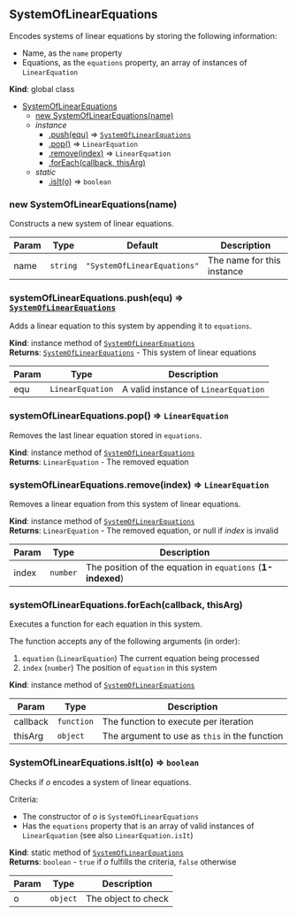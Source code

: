 <a name="SystemOfLinearEquations"></a>

## SystemOfLinearEquations
Encodes systems of linear equations by storing the following information:
- Name, as the `name` property
- Equations, as the `equations` property, an array of instances of `LinearEquation`

**Kind**: global class  

* [SystemOfLinearEquations](#SystemOfLinearEquations)
    * [new SystemOfLinearEquations(name)](#new_SystemOfLinearEquations_new)
    * _instance_
        * [.push(equ)](#SystemOfLinearEquations+push) ⇒ [<code>SystemOfLinearEquations</code>](#SystemOfLinearEquations)
        * [.pop()](#SystemOfLinearEquations+pop) ⇒ <code>LinearEquation</code>
        * [.remove(index)](#SystemOfLinearEquations+remove) ⇒ <code>LinearEquation</code>
        * [.forEach(callback, thisArg)](#SystemOfLinearEquations+forEach)
    * _static_
        * [.isIt(o)](#SystemOfLinearEquations.isIt) ⇒ <code>boolean</code>

<a name="new_SystemOfLinearEquations_new"></a>

### new SystemOfLinearEquations(name)
Constructs a new system of linear equations.


| Param | Type | Default | Description |
| --- | --- | --- | --- |
| name | <code>string</code> | <code>&quot;SystemOfLinearEquations&quot;</code> | The name for this instance |

<a name="SystemOfLinearEquations+push"></a>

### systemOfLinearEquations.push(equ) ⇒ [<code>SystemOfLinearEquations</code>](#SystemOfLinearEquations)
Adds a linear equation to this system by appending it to `equations`.

**Kind**: instance method of [<code>SystemOfLinearEquations</code>](#SystemOfLinearEquations)  
**Returns**: [<code>SystemOfLinearEquations</code>](#SystemOfLinearEquations) - This system of linear equations  

| Param | Type | Description |
| --- | --- | --- |
| equ | <code>LinearEquation</code> | A valid instance of `LinearEquation` |

<a name="SystemOfLinearEquations+pop"></a>

### systemOfLinearEquations.pop() ⇒ <code>LinearEquation</code>
Removes the last linear equation stored in `equations`.

**Kind**: instance method of [<code>SystemOfLinearEquations</code>](#SystemOfLinearEquations)  
**Returns**: <code>LinearEquation</code> - The removed equation  
<a name="SystemOfLinearEquations+remove"></a>

### systemOfLinearEquations.remove(index) ⇒ <code>LinearEquation</code>
Removes a linear equation from this system of linear equations.

**Kind**: instance method of [<code>SystemOfLinearEquations</code>](#SystemOfLinearEquations)  
**Returns**: <code>LinearEquation</code> - The removed equation, or null if *index* is invalid  

| Param | Type | Description |
| --- | --- | --- |
| index | <code>number</code> | The position of the equation in `equations` (**1-indexed**) |

<a name="SystemOfLinearEquations+forEach"></a>

### systemOfLinearEquations.forEach(callback, thisArg)
Executes a function for each equation in this system.

The function accepts any of the following arguments (in order):
1. `equation` (`LinearEquation`) The current equation being processed
2. `index` (`number`) The position of `equation` in this system

**Kind**: instance method of [<code>SystemOfLinearEquations</code>](#SystemOfLinearEquations)  

| Param | Type | Description |
| --- | --- | --- |
| callback | <code>function</code> | The function to execute per iteration |
| thisArg | <code>object</code> | The argument to use as `this` in the function |

<a name="SystemOfLinearEquations.isIt"></a>

### SystemOfLinearEquations.isIt(o) ⇒ <code>boolean</code>
Checks if *o* encodes a system of linear equations.

Criteria:
- The constructor of *o* is `SystemOfLinearEquations`
- Has the `equations` property that is an array of valid instances of
  `LinearEquation` (see also `LinearEquation.isIt`)

**Kind**: static method of [<code>SystemOfLinearEquations</code>](#SystemOfLinearEquations)  
**Returns**: <code>boolean</code> - `true` if *o* fulfills the criteria, `false` otherwise  

| Param | Type | Description |
| --- | --- | --- |
| o | <code>object</code> | The object to check |


